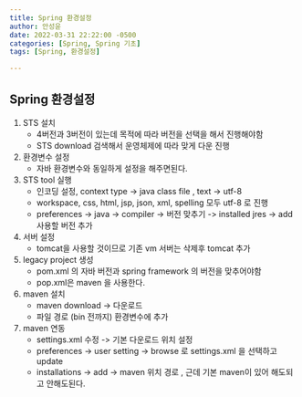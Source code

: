 ```yaml
---
title: Spring 환경설정
author: 안성윤
date: 2022-03-31 22:22:00 -0500
categories: [Spring, Spring 기초]
tags: [Spring, 환경설정]

---
```


## Spring 환경설정

1. STS 설치
   - 4버전과 3버전이 있는데 목적에 따라 버전을 선택을 해서 진행해야함
   - STS download 검색해서 운영체제에 따라 맞게 다운 진행
2. 환경변수 설정
   - 자바 환경변수와 동일하게 설정을 해주면된다. 
3. STS tool 실행
   - 인코딩 설정, context type -> java class file , text -> utf-8
   - workspace, css, html, jsp, json, xml, spelling 모두 utf-8 로 진행
   - preferences -> java -> compiler -> 버전 맞추기 -> installed jres -> add 사용할 버전 추가
4. 서버 설정
   - tomcat을 사용할 것이므로 기존 vm 서버는 삭제후 tomcat 추가
5. legacy project  생성
   - pom.xml 의 자바 버전과 spring framework 의 버전을 맞추어야함
   - pop.xml은 maven 을 사용한다.
6. maven 설치
   - maven download -> 다운로드
   - 파일 경로 (bin 전까지) 환경변수에 추가
7. maven 연동
   - settings.xml 수정 -> 기본 다운로드 위치 설정
   - preferences -> user setting -> browse 로 settings.xml 을 선택하고 update
   - installations -> add -> maven 위치 경로 , 근데 기본 maven이 있어 해도되고 안해도된다.